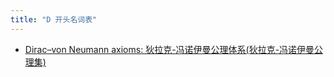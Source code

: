 ```yaml
---
title: "D 开头名词表"
---
```


- [Dirac–von Neumann axioms: 狄拉克-冯诺伊曼公理体系(狄拉克-冯诺伊曼公理集)](diracvon_neumann_axioms)
  
  